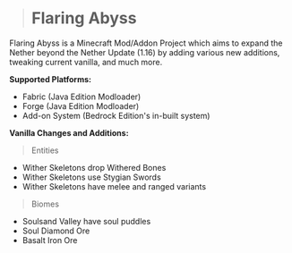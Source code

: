 > # Flaring Abyss
Flaring Abyss is a Minecraft Mod/Addon Project which aims to expand the Nether beyond the Nether Update (1.16) by adding various new additions, tweaking current vanilla, and much more. 

**Supported Platforms:**
- Fabric (Java Edition Modloader)
- Forge (Java Edition Modloader)
- Add-on System (Bedrock Edition's in-built system)

**Vanilla Changes and Additions:**
> Entities
- Wither Skeletons drop Withered Bones
- Wither Skeletons use Stygian Swords
- Wither Skeletons have melee and ranged variants
> Biomes
- Soulsand Valley have soul puddles
- Soul Diamond Ore
- Basalt Iron Ore